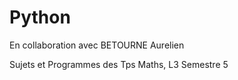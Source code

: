 # Python

En collaboration avec BETOURNE Aurelien

Sujets et Programmes des Tps Maths, L3 Semestre 5